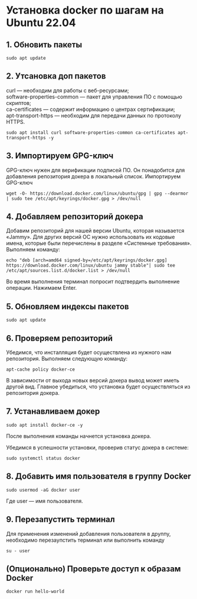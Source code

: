 # Установка docker по шагам на Ubuntu 22.04

##  **1. Обновить пакеты**
```
sudo apt update
```
## **2. Утсановка доп пакетов**

curl — необходим для работы с веб-ресурсами;\
software-properties-common — пакет для управления ПО с помощью скриптов;\
ca-certificates — содержит информацию о центрах сертификации;\
apt-transport-https — необходим для передачи данных по протоколу HTTPS.

```
sudo apt install curl software-properties-common ca-certificates apt-transport-https -y
```
## **3. Импортируем GPG-ключ**

GPG-ключ нужен для верификации подписей ПО. Он понадобится для добавления репозитория докера в локальный список. Импортируем GPG-ключ
```
wget -O- https://download.docker.com/linux/ubuntu/gpg | gpg --dearmor | sudo tee /etc/apt/keyrings/docker.gpg > /dev/null
```

## **4. Добавляем репозиторий докера**

Добавим репозиторий для нашей версии Ubuntu, которая называется «Jammy». Для других версий ОС нужно использовать их кодовые имена, которые были перечислены в разделе «Системные требования». Выполняем команду:
```
echo "deb [arch=amd64 signed-by=/etc/apt/keyrings/docker.gpg] https://download.docker.com/linux/ubuntu jammy stable"| sudo tee /etc/apt/sources.list.d/docker.list > /dev/null
```
Во время выполнения терминал попросит подтвердить выполнение операции. Нажимаем Enter.

## **5. Обновляем индексы пакетов**
```
sudo apt update
```

## **6. Проверяем репозиторий**

Убедимся, что инсталляция будет осуществлена из нужного нам репозитория. Выполняем следующую команду:
```
apt-cache policy docker-ce
```
В зависимости от выхода новых версий докера вывод может иметь другой вид. Главное убедиться, что установка будет осуществляться из репозитория докера. 

## **7. Устанавливаем докер**

```
sudo apt install docker-ce -y
```

После выполнения команды начнется установка докера.

Убедимся в успешности установки, проверив статус докера в системе:
```
sudo systemctl status docker
```

## **8. Добавить имя пользователя в группу Docker**

```
sudo usermod -aG docker user
```
Где user — имя пользователя.

## **9. Перезапустить терминал**

Для применения изменений добавления пользователя в друппу, необходимо перезаупстить терминал или выполнить команду

```
su - user
```

## **(Опционально) Проверьте доступ к образам Docker**

```
docker run hello-world
```
